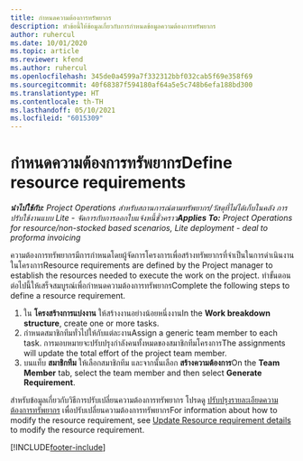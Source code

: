 ```yaml
---
title: กำหนดความต้องการทรัพยากร
description: หัวข้อนี้ให้ข้อมูลเกี่ยวกับการกำหนดข้อมูลความต้องการทรัพยากร
author: ruhercul
ms.date: 10/01/2020
ms.topic: article
ms.reviewer: kfend
ms.author: ruhercul
ms.openlocfilehash: 345de0a4599a7f332312bbf032cab5f69e358f69
ms.sourcegitcommit: 40f68387f594180af64a5e5c748b6efa188bd300
ms.translationtype: HT
ms.contentlocale: th-TH
ms.lasthandoff: 05/10/2021
ms.locfileid: "6015309"
---
```

# <a name="define-resource-requirements"></a><span data-ttu-id="29c47-103">กำหนดความต้องการทรัพยากร</span><span class="sxs-lookup"><span data-stu-id="29c47-103">Define resource requirements</span></span>

<span data-ttu-id="29c47-104">_**นำไปใช้กับ:** Project Operations สำหรับสถานการณ์ตามทรัพยากร/วัสดุที่ไม่ได้เก็บในคลัง การปรับใช้งานแบบ Lite - จัดการกับการออกใบแจ้งหนี้ชั่วคราว_</span><span class="sxs-lookup"><span data-stu-id="29c47-104">_**Applies To:** Project Operations for resource/non-stocked based scenarios, Lite deployment - deal to proforma invoicing_</span></span>

<span data-ttu-id="29c47-105">ความต้องการทรัพยากรมีการกำหนดโดยผู้จัดการโครงการเพื่อสร้างทรัพยากรที่จำเป็นในการดำเนินงานในโครงการ</span><span class="sxs-lookup"><span data-stu-id="29c47-105">Resource requirements are defined by the Project manager to establish the resources needed to execute the work on the project.</span></span> <span data-ttu-id="29c47-106">ทำขั้นตอนต่อไปนี้ให้เสร็จสมบูรณ์เพื่อกำหนดความต้องการทรัพยากร</span><span class="sxs-lookup"><span data-stu-id="29c47-106">Complete the following steps to define a resource requirement.</span></span>

1.  <span data-ttu-id="29c47-107">ใน **โครงสร้างการแบ่งงาน** ให้สร้างงานอย่างน้อยหนึ่งงาน</span><span class="sxs-lookup"><span data-stu-id="29c47-107">In the **Work breakdown structure**, create one or more tasks.</span></span>
2.  <span data-ttu-id="29c47-108">กำหนดสมาชิกทีมทั่วไปให้กับแต่ละงาน</span><span class="sxs-lookup"><span data-stu-id="29c47-108">Assign a generic team member to each task.</span></span> <span data-ttu-id="29c47-109">การมอบหมายจะปรับปรุงกำลังคนทั้งหมดของสมาชิกทีมโครงการ</span><span class="sxs-lookup"><span data-stu-id="29c47-109">The assignments will update the total effort of the project team member.</span></span>
3.  <span data-ttu-id="29c47-110">บนแท็บ **สมาชิกทีม** ให้เลือกสมาชิกทีม และจากนั้นเลือก **สร้างความต้องการ**</span><span class="sxs-lookup"><span data-stu-id="29c47-110">On the **Team Member** tab, select the team member and then select **Generate Requirement**.</span></span>

<span data-ttu-id="29c47-111">สำหรับข้อมูลเกี่ยวกับวิธีการปรับเปลี่ยนความต้องการทรัพยากร โปรดดู [ปรับปรุงรายละเอียดความต้องการทรัพยากร](define-resource-requirements.md) เพื่อปรับเปลี่ยนความต้องการทรัพยากร</span><span class="sxs-lookup"><span data-stu-id="29c47-111">For information about how to modify the resource requirement, see [Update Resource requirement details](define-resource-requirements.md) to modify the resource requirement.</span></span>

[!INCLUDE[footer-include](../includes/footer-banner.md)]